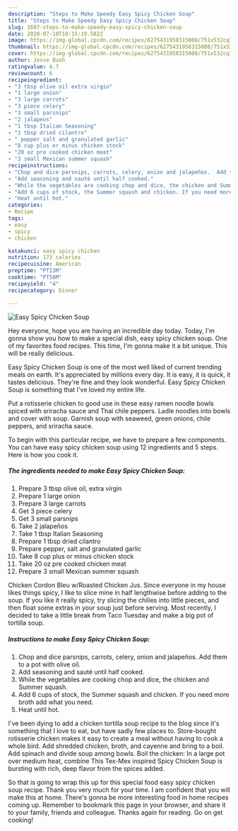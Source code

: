 ```yaml
---
description: "Steps to Make Speedy Easy Spicy Chicken Soup"
title: "Steps to Make Speedy Easy Spicy Chicken Soup"
slug: 1697-steps-to-make-speedy-easy-spicy-chicken-soup
date: 2020-07-10T18:15:19.582Z
image: https://img-global.cpcdn.com/recipes/6275431958315008/751x532cq70/easy-spicy-chicken-soup-recipe-main-photo.jpg
thumbnail: https://img-global.cpcdn.com/recipes/6275431958315008/751x532cq70/easy-spicy-chicken-soup-recipe-main-photo.jpg
cover: https://img-global.cpcdn.com/recipes/6275431958315008/751x532cq70/easy-spicy-chicken-soup-recipe-main-photo.jpg
author: Jesse Bush
ratingvalue: 4.7
reviewcount: 6
recipeingredient:
- "3 tbsp olive oil extra virgin"
- "1 large onion"
- "3 large carrots"
- "3 piece celery"
- "3 small parsnips"
- "2 jalapeos"
- "1 tbsp Italian Seasoning"
- "1 tbsp dried cilantro"
- " pepper salt and granulated garlic"
- "8 cup plus or minus chicken stock"
- "20 oz pre cooked chicken meat"
- "3 small Mexican summer squash"
recipeinstructions:
- "Chop and dice parsnips, carrots, celery, onion and jalapeños.  Add them to a pot with olive oil."
- "Add seasoning and sauté until half cooked."
- "While the vegetables are cooking chop and dice, the chicken and Summer squash."
- "Add 6 cups of stock, the Summer squash and chicken. If you need more broth add what you need."
- "Heat until hot."
categories:
- Recipe
tags:
- easy
- spicy
- chicken

katakunci: easy spicy chicken 
nutrition: 173 calories
recipecuisine: American
preptime: "PT13M"
cooktime: "PT58M"
recipeyield: "4"
recipecategory: Dinner

---
```



![Easy Spicy Chicken Soup](https://img-global.cpcdn.com/recipes/6275431958315008/751x532cq70/easy-spicy-chicken-soup-recipe-main-photo.jpg)

Hey everyone, hope you are having an incredible day today. Today, I'm gonna show you how to make a special dish, easy spicy chicken soup. One of my favorites food recipes. This time, I'm gonna make it a bit unique. This will be really delicious.

Easy Spicy Chicken Soup is one of the most well liked of current trending meals on earth. It's appreciated by millions every day. It is easy, it is quick, it tastes delicious. They're fine and they look wonderful. Easy Spicy Chicken Soup is something that I've loved my entire life.

Put a rotisserie chicken to good use in these easy ramen noodle bowls spiced with sriracha sauce and Thai chile peppers. Ladle noodles into bowls and cover with soup. Garnish soup with seaweed, green onions, chile peppers, and sriracha sauce.


To begin with this particular recipe, we have to prepare a few components. You can have easy spicy chicken soup using 12 ingredients and 5 steps. Here is how you cook it.

<!--inarticleads1-->

##### The ingredients needed to make Easy Spicy Chicken Soup:

1. Prepare 3 tbsp olive oil, extra virgin
1. Prepare 1 large onion
1. Prepare 3 large carrots
1. Get 3 piece celery
1. Get 3 small parsnips
1. Take 2 jalapeños
1. Take 1 tbsp Italian Seasoning
1. Prepare 1 tbsp dried cilantro
1. Prepare  pepper, salt and granulated garlic
1. Take 8 cup plus or minus chicken stock
1. Take 20 oz pre cooked chicken meat
1. Prepare 3 small Mexican summer squash


Chicken Cordon Bleu w/Roasted Chicken Jus. Since everyone in my house likes things spicy, I like to slice mine in half lengthwise before adding to the soup. If you like it really spicy, try slicing the chilies into little pieces, and then float some extras in your soup just before serving. Most recently, I decided to take a little break from Taco Tuesday and make a big pot of tortilla soup. 

<!--inarticleads2-->

##### Instructions to make Easy Spicy Chicken Soup:

1. Chop and dice parsnips, carrots, celery, onion and jalapeños.  Add them to a pot with olive oil.
1. Add seasoning and sauté until half cooked.
1. While the vegetables are cooking chop and dice, the chicken and Summer squash.
1. Add 6 cups of stock, the Summer squash and chicken. If you need more broth add what you need.
1. Heat until hot.


I&#39;ve been dying to add a chicken tortilla soup recipe to the blog since it&#39;s something that I love to eat, but have sadly few places to. Store-bought rotisserie chicken makes it easy to create a meal without having to cook a whole bird. Add shredded chicken, broth, and cayenne and bring to a boil. Add spinach and divide soup among bowls. Boil the chicken: In a large pot over medium heat, combine This Tex-Mex inspired Spicy Chicken Soup is bursting with rich, deep flavor from the spices added. 

So that is going to wrap this up for this special food easy spicy chicken soup recipe. Thank you very much for your time. I am confident that you will make this at home. There's gonna be more interesting food in home recipes coming up. Remember to bookmark this page in your browser, and share it to your family, friends and colleague. Thanks again for reading. Go on get cooking!
